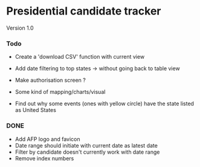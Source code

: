 # Presidential candidate tracker

Version 1.0

### Todo
* Create a 'download CSV' function with current view
* Add date filtering to top states -> without going back to table view

* Make authorisation screen ?
* Some kind of mapping/charts/visual
* Find out why some events (ones with yellow circle) have the state listed as United States

### DONE
* Add AFP logo and favicon
* Date range should initiate with current date as latest date
* Filter by candidate doesn't currently work with date range
* Remove index numbers
